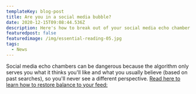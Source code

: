 ```yaml
---
templateKey: blog-post
title: Are you in a social media bubble?
date: 2020-12-15T09:08:44.536Z
description: Here's how to break out of your social media echo chamber
featuredpost: false
featuredimage: /img/essential-reading-05.jpg
tags:
  - News
---
```

Social media echo chambers can be dangerous because the algorithm only serves you what it thinks you'll like and what you usually believe (based on past searches), so you'll never see a different perspective. [Read here to learn how to restore balance to your feed:](https://www.wired.com/story/facebook-twitter-echo-chamber-confirmation-bias/)